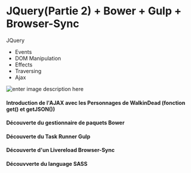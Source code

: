 JQuery(Partie 2) + Bower + Gulp + Browser-Sync
==========================

JQuery

+ Events
+ DOM Manipulation
+ Effects
+ Traversing
+ Ajax 

![enter image description here](https://camo.githubusercontent.com/ba58daca1f4f39eb28e9715ec711b9b28fcf6fa7/68747470733a2f2f7777772e64727570616c2e6f72672f66696c65732f64727570616c2d72616469782e706e67)

#### Introduction de l'AJAX avec les Personnages de WalkinDead (fonction get() et getJSON())


####  Découverte du gestionnaire de paquets Bower


####  Découverte du Task Runner Gulp


####  Découverte d'un Livereload Browser-Sync


####  Découvverte du language SASS



